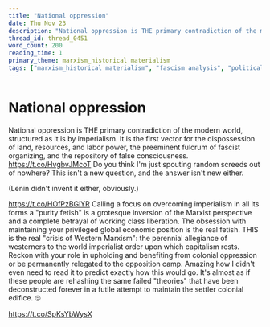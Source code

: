 ```yaml
---
title: "National oppression"
date: Thu Nov 23
description: "National oppression is THE primary contradiction of the modern world, structured as it is by imperialism."
thread_id: thread_0451
word_count: 200
reading_time: 1
primary_theme: marxism_historical materialism
tags: ["marxism_historical materialism", "fascism analysis", "political economy", "imperialism_colonialism", "dialectics", "organizational theory"]
---
```


# National oppression

National oppression is THE primary contradiction of the modern world, structured as it is by imperialism. It is the first vector for the dispossession of land, resources, and labor power, the preeminent fulcrum of fascist organizing, and the repository of false consciousness. https://t.co/HvgbvJMcoT Do you think I'm just spouting random screeds out of nowhere? This isn't a new question, and the answer isn't new either.

(Lenin didn't invent it either, obviously.)

https://t.co/HOfPzBGlYR Calling a focus on overcoming imperialism in all its forms a "purity fetish" is a grotesque inversion of the Marxist perspective and a complete betrayal of working class liberation. The obsession with maintaining your privileged global economic position is the real fetish. THIS is the real "crisis of Western Marxism": the perennial allegiance of westerners to the world imperialist order upon which capitalism rests. Reckon with your role in upholding and benefiting from colonial oppression or be permanently relegated to the opposition camp. Amazing how I didn't even need to read it to predict exactly how this would go. It's almost as if these people are rehashing the same failed "theories" that have been deconstructed forever in a futile attempt to maintain the settler colonial edifice. 🙄

https://t.co/SpKsYbWysX